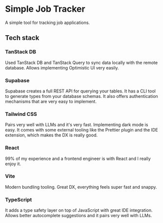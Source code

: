 # Simple Job Tracker

A simple tool for tracking job applications.

## Tech stack

### TanStack DB

Used TanStack DB and TanStack Query to sync data locally with the remote database. Allows implementing Optimistic UI very easily.

### Supabase

Supabase creates a full REST API for querying your tables. It has a CLI tool to generate types from your database schemas. It also offers authentication mechanisms that are very easy to implement.

### Tailwind CSS

Pairs very well with LLMs and it's very fast. Implementing dark mode is easy. It comes with some external tooling like the Prettier plugin and the IDE extension, which makes the DX is really good.

### React

99% of my experience and a frontend engineer is with React and I really enjoy it.

### Vite

Modern bundling tooling. Great DX, everything feels super fast and snappy.

### TypeScript

It adds a type safety layer on top of JavaScript with great IDE integration. Allows better autocomplete suggestions and it pairs very well with LLMs.
